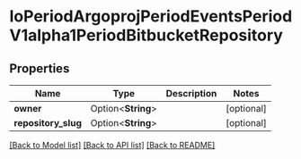 # IoPeriodArgoprojPeriodEventsPeriodV1alpha1PeriodBitbucketRepository

## Properties

Name | Type | Description | Notes
------------ | ------------- | ------------- | -------------
**owner** | Option<**String**> |  | [optional]
**repository_slug** | Option<**String**> |  | [optional]

[[Back to Model list]](../README.md#documentation-for-models) [[Back to API list]](../README.md#documentation-for-api-endpoints) [[Back to README]](../README.md)


